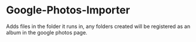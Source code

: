 # Google-Photos-Importer

Adds files in the folder it runs in, any folders created will be registered as an album in the google photos page.